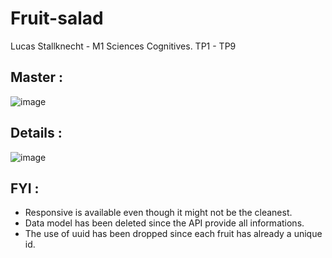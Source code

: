# Fruit-salad

Lucas Stallknecht - M1 Sciences Cognitives.
TP1 - TP9

## Master : 
![image](https://github.com/lucas-stallknecht/fruit-salad/assets/124690694/3c197fbe-f738-4aa9-9830-aaae0138d9b0)

## Details : 
![image](https://user-images.githubusercontent.com/124690694/231419054-48218d22-2ad3-4630-938e-62099b0b16a5.png)

## FYI : 
- Responsive is available even though it might not be the cleanest. 
- Data model has been deleted since the API provide all informations.
- The use of uuid has been dropped since each fruit has already a unique id.
